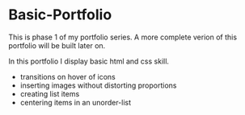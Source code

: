 # Basic-Portfolio
This is phase 1 of my portfolio series. A more complete verion of this portfolio will be built later on.

In this portfolio I display basic html and css skill. 
- transitions on hover of icons
- inserting images without distorting proportions
- creating list items
- centering items in an unorder-list



